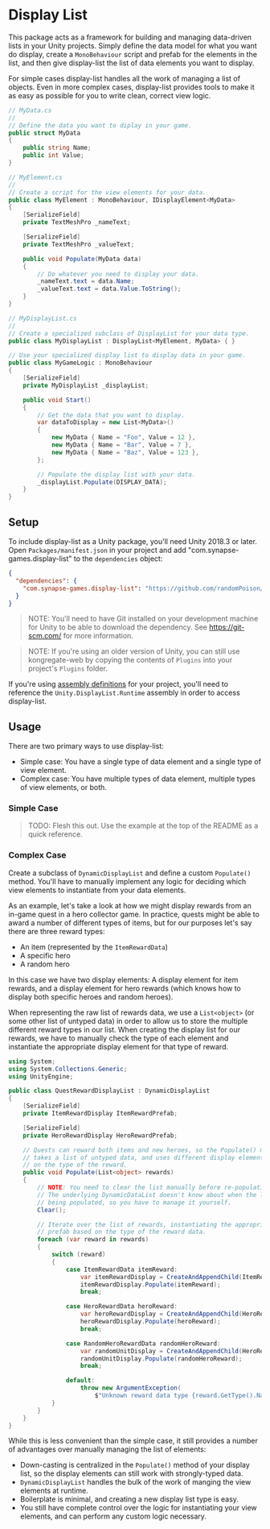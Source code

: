 # Display List

This package acts as a framework for building and managing data-driven lists in your Unity projects. Simply define the data model for what you want do display, create a `MonoBehaviour` script and prefab for the elements in the list, and then give display-list the list of data elements you want to display.

For simple cases display-list handles all the work of managing a list of objects. Even in more complex cases, display-list provides tools to make it as easy as possible for you to write clean, correct view logic.

```csharp
// MyData.cs
//
// Define the data you want to diplay in your game.
public struct MyData
{
    public string Name;
    public int Value;
}

// MyElement.cs
//
// Create a script for the view elements for your data.
public class MyElement : MonoBehaviour, IDisplayElement<MyData>
{
    [SerializeField]
    private TextMeshPro _nameText;

    [SerializeField]
    private TextMeshPro _valueText;

    public void Populate(MyData data)
    {
        // Do whatever you need to display your data.
        _nameText.text = data.Name;
        _valueText.text = data.Value.ToString();
    }
}

// MyDisplayList.cs
//
// Create a specialized subclass of DisplayList for your data type.
public class MyDisplayList : DisplayList<MyElement, MyData> { }

// Use your specialized display list to display data in your game.
public class MyGameLogic : MonoBehaviour
{
    [SerializeField]
    private MyDisplayList _displayList;

    public void Start()
    {
        // Get the data that you want to display.
        var dataToDisplay = new List<MyData>()
        {
            new MyData { Name = "Foo", Value = 12 },
            new MyData { Name = "Bar", Value = 7 },
            new MyData { Name = "Baz", Value = 123 },
        };

        // Populate the display list with your data.
        _displayList.Populate(DISPLAY_DATA);
    }
}
```

## Setup

To include display-list as a Unity package, you'll need Unity 2018.3 or later. Open `Packages/manifest.json` in your project and add "com.synapse-games.display-list" to the `dependencies` object:

```json
{
  "dependencies": {
    "com.synapse-games.display-list": "https://github.com/randomPoison/display-list.git"
  }
}
```

> NOTE: You'll need to have Git installed on your development machine for Unity to be able to download the dependency. See https://git-scm.com/ for more information.

> NOTE: If you're using an older version of Unity, you can still use kongregate-web by copying the contents of `Plugins` into your project's `Plugins` folder.

If you're using [assembly definitions](https://docs.unity3d.com/Manual/ScriptCompilationAssemblyDefinitionFiles.html) for your project, you'll need to reference the `Unity.DisplayList.Runtime` assembly in order to access display-list.

## Usage

There are two primary ways to use display-list:

* Simple case: You have a single type of data element and a single type of view element.
* Complex case: You have multiple types of data element, multiple types of view elements, or both.

### Simple Case

> TODO: Flesh this out. Use the example at the top of the README as a quick reference.

### Complex Case

Create a subclass of `DynamicDisplayList` and define a custom `Populate()` method. You'll have to manually implement any logic for deciding which view elements to instantiate from your data elements.

As an example, let's take a look at how we might display rewards from an in-game quest in a hero collector game. In practice, quests might be able to award a number of different types of items, but for our purposes let's say there are three reward types:

* An item (represented by the `ItemRewardData`)
* A specific hero
* A random hero

In this case we have two display elements: A display element for item rewards, and a display element for hero rewards (which knows how to display both specific heroes and random heroes).

When representing the raw list of rewards data, we use a `List<object>` (or some other list of untyped data) in order to allow us to store the multiple different reward types in our list. When creating the display list for our rewards, we have to manually check the type of each element and instantiate the appropriate display element for that type of reward.

```csharp
using System;
using System.Collections.Generic;
using UnityEngine;

public class QuestRewardDisplayList : DynamicDisplayList
{
    [SerializeField]
    private ItemRewardDisplay ItemRewardPrefab;

    [SerializeField]
    private HeroRewardDisplay HeroRewardPrefab;

    // Quests can reward both items and new heroes, so the Populate() method
    // takes a list of untyped data, and uses different display elements based
    // on the type of the reward.
    public void Populate(List<object> rewards)
    {
        // NOTE: You need to clear the list manually before re-populating it.
        // The underlying DynamicDataList doesn't know about when the list is
        // being populated, so you have to manage it yourself.
        Clear();

        // Iterate over the list of rewards, instantiating the appropriate
        // prefab based on the type of the reward data.
        foreach (var reward in rewards)
        {
            switch (reward)
            {
                case ItemRewardData itemReward:
                    var itemRewardDisplay = CreateAndAppendChild(ItemRewardPrefab);
                    itemRewardDisplay.Populate(itemReward);
                    break;

                case HeroRewardData heroReward:
                    var heroRewardDisplay = CreateAndAppendChild(HeroRewardPrefab);
                    heroRewardDisplay.Populate(heroReward);
                    break;

                case RandomHeroRewardData randomHeroReward:
                    var randomUnitDisplay = CreateAndAppendChild(HeroRewardPrefab);
                    randomUnitDisplay.Populate(randomHeroReward);
                    break;

                default:
                    throw new ArgumentException(
                        $"Unknown reward data type {reward.GetType().Name}");
            }
        }
    }
}
```

While this is less convenient than the simple case, it still provides a number of advantages over manually managing the list of elements:

* Down-casting is centralized in the `Populate()` method of your display list, so the display elements can still work with strongly-typed data.
* `DynamicDisplayList` handles the bulk of the work of manging the view elements at runtime.
* Boilerplate is minimal, and creating a new display list type is easy.
* You still have complete control over the logic for instantiating your view elements, and can perform any custom logic necessary.
